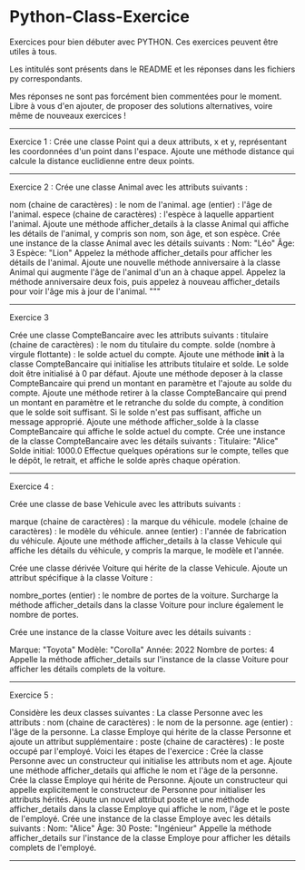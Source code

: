 # Python-Class-Exercice

Exercices pour bien débuter avec PYTHON. Ces exercices peuvent être utiles à tous.

Les intitulés sont présents dans le README et les réponses dans les fichiers py correspondants.

Mes réponses ne sont pas forcément bien commentées pour le moment. Libre à vous d'en ajouter, de proposer des solutions alternatives, voire même de nouveaux exercices !

-------------------------------------------------------------------------------------------------------------------------------------------------------------------------
Exercice 1 : 
Crée une classe Point qui a deux attributs, x et y, représentant les coordonnées d'un point dans l'espace. 
Ajoute une méthode distance qui calcule la distance euclidienne entre deux points.

-------------------------------------------------------------------------------------------------------------------------------------------------------------------------
Exercice 2 : 
Crée une classe Animal avec les attributs suivants :

nom (chaine de caractères) : le nom de l'animal.
age (entier) : l'âge de l'animal.
espece (chaine de caractères) : l'espèce à laquelle appartient l'animal.
Ajoute une méthode afficher_details à la classe Animal qui affiche les détails de l'animal, y compris son nom, son âge, et son espèce.
Crée une instance de la classe Animal avec les détails suivants :
Nom: "Léo"
Âge: 3
Espèce: "Lion"
Appelez la méthode afficher_details pour afficher les détails de l'animal.
Ajoute une nouvelle méthode anniversaire à la classe Animal qui augmente l'âge de l'animal d'un an à chaque appel.
Appelez la méthode anniversaire deux fois, puis appelez à nouveau afficher_details pour voir l'âge mis à jour de l'animal. """

------------------------------------------------------------------------------------------------------------------------------------------------------------------------

Exercice 3 

Crée une classe CompteBancaire avec les attributs suivants :
titulaire (chaine de caractères) : le nom du titulaire du compte.
solde (nombre à virgule flottante) : le solde actuel du compte.
Ajoute une méthode __init__ à la classe CompteBancaire qui initialise les attributs titulaire et solde. Le solde doit être initialisé à 0 par défaut.
Ajoute une méthode deposer à la classe CompteBancaire qui prend un montant en paramètre et l'ajoute au solde du compte.
Ajoute une méthode retirer à la classe CompteBancaire qui prend un montant en paramètre et le retranche du solde du compte, à condition que le solde soit suffisant. Si le solde n'est pas suffisant, affiche un message approprié.
Ajoute une méthode afficher_solde à la classe CompteBancaire qui affiche le solde actuel du compte.
Crée une instance de la classe CompteBancaire avec les détails suivants :
Titulaire: "Alice"
Solde initial: 1000.0
Effectue quelques opérations sur le compte, telles que le dépôt, le retrait, et affiche le solde après chaque opération.

-------------------------------------------------------------------------------------------------------------------------------------------------------------------------
Exercice 4 :

Crée une classe de base Vehicule avec les attributs suivants :

marque (chaine de caractères) : la marque du véhicule.
modele (chaine de caractères) : le modèle du véhicule.
annee (entier) : l'année de fabrication du véhicule.
Ajoute une méthode afficher_details à la classe Vehicule qui affiche les détails du véhicule, y compris la marque, le modèle et l'année.

Crée une classe dérivée Voiture qui hérite de la classe Vehicule. Ajoute un attribut spécifique à la classe Voiture :

nombre_portes (entier) : le nombre de portes de la voiture.
Surcharge la méthode afficher_details dans la classe Voiture pour inclure également le nombre de portes.

Crée une instance de la classe Voiture avec les détails suivants :

Marque: "Toyota"
Modèle: "Corolla"
Année: 2022
Nombre de portes: 4
Appelle la méthode afficher_details sur l'instance de la classe Voiture pour afficher les détails complets de la voiture.

-------------------------------------------------------------------------------------------------------------------------------------------------------------------------
Exercice 5 : 

Considère les deux classes suivantes :
La classe Personne avec les attributs :
nom (chaine de caractères) : le nom de la personne.
age (entier) : l'âge de la personne.
La classe Employe qui hérite de la classe Personne et ajoute un attribut supplémentaire :
poste (chaine de caractères) : le poste occupé par l'employé.
Voici les étapes de l'exercice :
Crée la classe Personne avec un constructeur qui initialise les attributs nom et age. Ajoute une méthode afficher_details qui affiche le nom et l'âge de la personne.
Crée la classe Employe qui hérite de Personne. Ajoute un constructeur qui appelle explicitement le constructeur de Personne pour initialiser les attributs hérités. Ajoute un nouvel attribut poste et une méthode afficher_details dans la classe Employe qui affiche le nom, l'âge et le poste de l'employé.
Crée une instance de la classe Employe avec les détails suivants :
Nom: "Alice"
Âge: 30
Poste: "Ingénieur"
Appelle la méthode afficher_details sur l'instance de la classe Employe pour afficher les détails complets de l'employé.

-------------------------------------------------------------------------------------------------------------------------------------------------------------------------